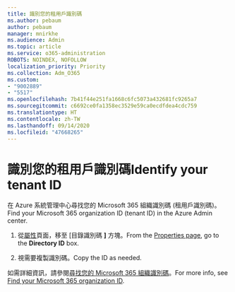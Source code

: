 ```yaml
---
title: 識別您的租用戶識別碼
ms.author: pebaum
author: pebaum
manager: mnirkhe
ms.audience: Admin
ms.topic: article
ms.service: o365-administration
ROBOTS: NOINDEX, NOFOLLOW
localization_priority: Priority
ms.collection: Adm_O365
ms.custom:
- "9002889"
- "5517"
ms.openlocfilehash: 7b41f44e251fa1668c6fc5073a432681fc9265a7
ms.sourcegitcommit: c6692ce0fa1358ec3529e59ca0ecdfdea4cdc759
ms.translationtype: HT
ms.contentlocale: zh-TW
ms.lasthandoff: 09/14/2020
ms.locfileid: "47668265"
---
```

# <a name="identify-your-tenant-id"></a><span data-ttu-id="bda98-102">識別您的租用戶識別碼</span><span class="sxs-lookup"><span data-stu-id="bda98-102">Identify your tenant ID</span></span>

<span data-ttu-id="bda98-103">在 Azure 系統管理中心尋找您的 Microsoft 365 組織識別碼 (租用戶識別碼)。</span><span class="sxs-lookup"><span data-stu-id="bda98-103">Find your Microsoft 365 organization ID (tenant ID) in the Azure Admin center.</span></span>

1. <span data-ttu-id="bda98-104">從[屬性](https://aka.ms/AzurePropertiesPage)頁面，移至 [目錄識別碼 **]** 方塊。</span><span class="sxs-lookup"><span data-stu-id="bda98-104">From the [Properties page](https://aka.ms/AzurePropertiesPage), go to the **Directory ID** box.</span></span>

2. <span data-ttu-id="bda98-105">視需要複製識別碼。</span><span class="sxs-lookup"><span data-stu-id="bda98-105">Copy the ID as needed.</span></span>

<span data-ttu-id="bda98-106">如需詳細資訊，請參閱[尋找您的 Microsoft 365 組織識別碼](https://docs.microsoft.com/onedrive/find-your-office-365-tenant-id)。</span><span class="sxs-lookup"><span data-stu-id="bda98-106">For more info, see [Find your Microsoft 365 organization ID](https://docs.microsoft.com/onedrive/find-your-office-365-tenant-id).</span></span>
